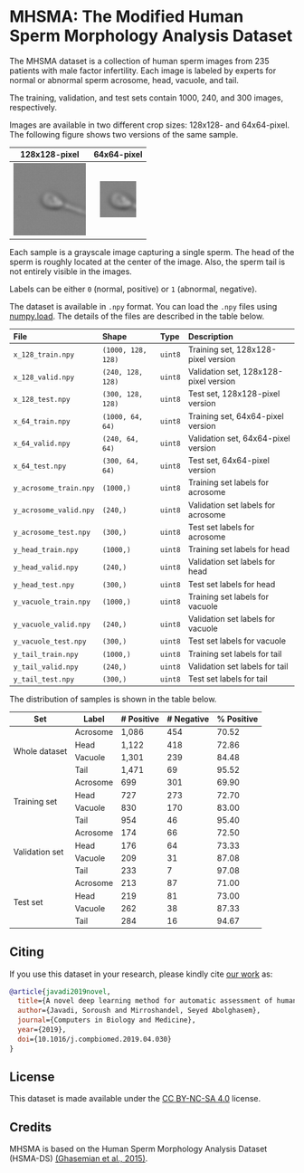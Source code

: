 # MHSMA: The Modified Human Sperm Morphology Analysis Dataset

The MHSMA dataset is a collection of human sperm images from 235 patients with male factor infertility.
Each image is labeled by experts for normal or abnormal sperm acrosome, head, vacuole, and tail.

The training, validation, and test sets contain 1000, 240, and 300 images, respectively.

Images are available in two different crop sizes: 128x128- and 64x64-pixel.
The following figure shows two versions of the same sample.

| 128x128-pixel                                         | 64x64-pixel                                         |
| :---------------------------------------------------: | :-------------------------------------------------: |
| ![Sample from MHSMA-128](sample/mhsma-128-sample.png) | ![Sample from MHSMA-64](sample/mhsma-64-sample.png) |

Each sample is a grayscale image capturing a single sperm.
The head of the sperm is roughly located at the center of the image.
Also, the sperm tail is not entirely visible in the images.

Labels can be either `0` (normal, positive) or `1` (abnormal, negative).

The dataset is available in `.npy` format.
You can load the `.npy` files using [numpy.load](https://docs.scipy.org/doc/numpy/reference/generated/numpy.load.html).
The details of the files are described in the table below.

| File                   | Shape              | Type    | Description                           |
| :--------------------- | :----------------- | :------ | :------------------------------------ |
| `x_128_train.npy`      | `(1000, 128, 128)` | `uint8` | Training set, 128x128-pixel version   |
| `x_128_valid.npy`      | `(240, 128, 128)`  | `uint8` | Validation set, 128x128-pixel version |
| `x_128_test.npy`       | `(300, 128, 128)`  | `uint8` | Test set, 128x128-pixel version       |
| `x_64_train.npy`       | `(1000, 64, 64)`   | `uint8` | Training set, 64x64-pixel version     |
| `x_64_valid.npy`       | `(240, 64, 64)`    | `uint8` | Validation set, 64x64-pixel version   |
| `x_64_test.npy`        | `(300, 64, 64)`    | `uint8` | Test set, 64x64-pixel version         |
| `y_acrosome_train.npy` | `(1000,)`          | `uint8` | Training set labels for acrosome      |
| `y_acrosome_valid.npy` | `(240,)`           | `uint8` | Validation set labels for acrosome    |
| `y_acrosome_test.npy`  | `(300,)`           | `uint8` | Test set labels for acrosome          |
| `y_head_train.npy`     | `(1000,)`          | `uint8` | Training set labels for head          |
| `y_head_valid.npy`     | `(240,)`           | `uint8` | Validation set labels for head        |
| `y_head_test.npy`      | `(300,)`           | `uint8` | Test set labels for head              |
| `y_vacuole_train.npy`  | `(1000,)`          | `uint8` | Training set labels for vacuole       |
| `y_vacuole_valid.npy`  | `(240,)`           | `uint8` | Validation set labels for vacuole     |
| `y_vacuole_test.npy`   | `(300,)`           | `uint8` | Test set labels for vacuole           |
| `y_tail_train.npy`     | `(1000,)`          | `uint8` | Training set labels for tail          |
| `y_tail_valid.npy`     | `(240,)`           | `uint8` | Validation set labels for tail        |
| `y_tail_test.npy`      | `(300,)`           | `uint8` | Test set labels for tail              |

The distribution of samples is shown in the table below.

<table>
  <thead>
    <tr>
      <th>Set</th>
      <th>Label</th>
      <th># Positive</th>
      <th># Negative</th>
      <th>% Positive</th>
    </tr>
  </thead>
  <tbody>
    <tr>
      <td rowspan="4">Whole dataset</td>
      <td>Acrosome</td>
      <td>1,086</td>
      <td>454</td>
      <td>70.52</td>
    </tr>
    <tr>
      <td>Head</td>
      <td>1,122</td>
      <td>418</td>
      <td>72.86</td>
    </tr>
    <tr>
      <td>Vacuole</td>
      <td>1,301</td>
      <td>239</td>
      <td>84.48</td>
    </tr>
    <tr>
      <td>Tail</td>
      <td>1,471</td>
      <td>69</td>
      <td>95.52</td>
    </tr>
    <tr>
      <td rowspan="4">Training set</td>
      <td>Acrosome</td>
      <td>699</td>
      <td>301</td>
      <td>69.90</td>
    </tr>
    <tr>
      <td>Head</td>
      <td>727</td>
      <td>273</td>
      <td>72.70</td>
    </tr>
    <tr>
      <td>Vacuole</td>
      <td>830</td>
      <td>170</td>
      <td>83.00</td>
    </tr>
    <tr>
      <td>Tail</td>
      <td>954</td>
      <td>46</td>
      <td>95.40</td>
    </tr>
    <tr>
      <td rowspan="4">Validation set</td>
      <td>Acrosome</td>
      <td>174</td>
      <td>66</td>
      <td>72.50</td>
    </tr>
    <tr>
      <td>Head</td>
      <td>176</td>
      <td>64</td>
      <td>73.33</td>
    </tr>
    <tr>
      <td>Vacuole</td>
      <td>209</td>
      <td>31</td>
      <td>87.08</td>
    </tr>
    <tr>
      <td>Tail</td>
      <td>233</td>
      <td>7</td>
      <td>97.08</td>
    </tr>
    <tr>
      <td rowspan="4">Test set</td>
      <td>Acrosome</td>
      <td>213</td>
      <td>87</td>
      <td>71.00</td>
    </tr>
    <tr>
      <td>Head</td>
      <td>219</td>
      <td>81</td>
      <td>73.00</td>
    </tr>
    <tr>
      <td>Vacuole</td>
      <td>262</td>
      <td>38</td>
      <td>87.33</td>
    </tr>
    <tr>
      <td>Tail</td>
      <td>284</td>
      <td>16</td>
      <td>94.67</td>
    </tr>
  </tbody>
</table>

## Citing

If you use this dataset in your research, please kindly cite [our work](https://doi.org/10.1016/j.compbiomed.2019.04.030) as:

```bibtex
@article{javadi2019novel,
  title={A novel deep learning method for automatic assessment of human sperm images},
  author={Javadi, Soroush and Mirroshandel, Seyed Abolghasem},
  journal={Computers in Biology and Medicine},
  year={2019},
  doi={10.1016/j.compbiomed.2019.04.030}
}
```

## License

This dataset is made available under the [CC BY-NC-SA 4.0](https://creativecommons.org/licenses/by-nc-sa/4.0/) license.

## Credits

MHSMA is based on the Human Sperm Morphology Analysis Dataset (HSMA-DS) [(Ghasemian et al., 2015)](https://doi.org/10.1016/j.cmpb.2015.08.013).
